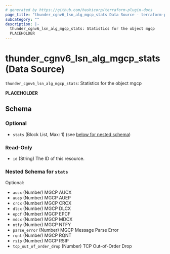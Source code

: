 ```yaml
---
# generated by https://github.com/hashicorp/terraform-plugin-docs
page_title: "thunder_cgnv6_lsn_alg_mgcp_stats Data Source - terraform-provider-thunder"
subcategory: ""
description: |-
  thunder_cgnv6_lsn_alg_mgcp_stats: Statistics for the object mgcp
  PLACEHOLDER
---
```


# thunder_cgnv6_lsn_alg_mgcp_stats (Data Source)

`thunder_cgnv6_lsn_alg_mgcp_stats`: Statistics for the object mgcp

__PLACEHOLDER__



<!-- schema generated by tfplugindocs -->
## Schema

### Optional

- `stats` (Block List, Max: 1) (see [below for nested schema](#nestedblock--stats))

### Read-Only

- `id` (String) The ID of this resource.

<a id="nestedblock--stats"></a>
### Nested Schema for `stats`

Optional:

- `aucx` (Number) MGCP AUCX
- `auep` (Number) MGCP AUEP
- `crcx` (Number) MGCP CRCX
- `dlcx` (Number) MGCP DLCX
- `epcf` (Number) MGCP EPCF
- `mdcx` (Number) MGCP MDCX
- `ntfy` (Number) MGCP NTFY
- `parse_error` (Number) MGCP Message Parse Error
- `rqnt` (Number) MGCP RQNT
- `rsip` (Number) MGCP RSIP
- `tcp_out_of_order_drop` (Number) TCP Out-of-Order Drop


